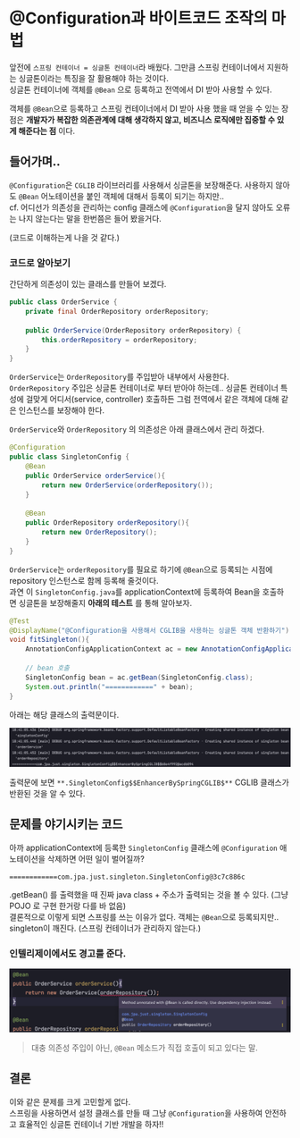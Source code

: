 # @Configuration과 바이트코드 조작의 마법

앞전에 `스프링 컨테이너 = 싱글톤 컨테이너`라 배웠다. 그만큼 스프링 컨테이너에서 지원하는 싱글톤이라는 특징을 잘 활용해야 하는 것이다.  
싱글톤 컨테이너에 객체를 `@Bean` 으로 등록하고 전역에서 DI 받아 사용할 수 있다.

객체를 `@Bean`으로 등록하고 스프링 컨테이너에서 DI 받아 사용 했을 때 얻을 수 있는 장점은 **개발자가 복잡한 의존관계에 대해 생각하지 않고, 비즈니스 로직에만 집중할 수 있게 해준다는 점** 이다.

## 들어가며..

`@Configuration`은 `CGLIB` 라이브러리를 사용해서 싱글톤을 보장해준다. 사용하지 않아도 `@Bean` 어노테이션을 붙인 객체에 대해서 등록이 되기는 하지만..  
cf. 어디선가 의존성을 관리하는 config 클래스에 `@Configuration`을 달지 않아도 오류는 나지 않는다는 말을 한번쯤은 들어 봤을거다.

(코드로 이해하는게 나을 것 같다.)

### 코드로 알아보기

간단하게 의존성이 있는 클래스를 만들어 보겠다. 

```java
public class OrderService {
    private final OrderRepository orderRepository;

    public OrderService(OrderRepository orderRepository) {
        this.orderRepository = orderRepository;
    }
}
```

`OrderService`는 `OrderRepository`를 주입받아 내부에서 사용한다.  
`OrderRepository` 주입은 싱글톤 컨테이너로 부터 받아야 하는데.. 싱글톤 컨테이너 특성에 걸맞게 어디서(service, controller) 호출하든 그럼 전역에서 같은 객체에 대해 같은 인스턴스를 보장해야 한다.

`OrderService`와 `OrderRepository` 의 의존성은 아래 클래스에서 관리 하겠다.

```java
@Configuration
public class SingletonConfig {
    @Bean
    public OrderService orderService(){
        return new OrderService(orderRepository());
    }

    @Bean
    public OrderRepository orderRepository(){
        return new OrderRepository();
    }
}
```

`OrderService`는 `orderRepository`를 필요로 하기에 `@Bean`으로 등록되는 시점에 repository 인스턴스로 함께 등록해 줄것이다.  
과연 이 `SingletonConfig.java`를 applicationContext에 등록하여 Bean을 호출하면 싱글톤을 보장해줄지 **아래의 테스트** 를 통해 알아보자.

```java
@Test
@DisplayName("@Configuration을 사용해서 CGLIB을 사용하는 싱글톤 객체 반환하기")
void fitSingleton(){
    AnnotationConfigApplicationContext ac = new AnnotationConfigApplicationContext(SingletonConfig.class);

    // bean 호출
    SingletonConfig bean = ac.getBean(SingletonConfig.class);
    System.out.println("============" + bean);
}
```

아래는 해당 클래스의 출력문이다.

<img src="../../img/CGLIB-keep-singleton.png" width="750px">

출력문에 보면 `**.SingletonConfig$$EnhancerBySpringCGLIB$**` CGLIB 클래스가 반환된 것을 알 수 있다.  

## 문제를 야기시키는 코드

아까 applicationContext에 등록한 `SingletonConfig` 클래스에 `@Configuration` 애노테이션을 삭제하면 어떤 일이 벌어질까?

```
============com.jpa.just.singleton.SingletonConfig@3c7c886c
```

.getBean() 를 출력했을 때 진짜 java class + 주소가 출력되는 것을 볼 수 있다. (그냥 POJO 로 구현 한거랑 다를 바 없음)  
결론적으로 이렇게 되면 스프링를 쓰는 이유가 없다. 객체는 `@Bean`으로 등록되지만.. singleton이 깨진다. (스프링 컨테이너가 관리하지 않는다.)

### 인텔리제이에서도 경고를 준다. 

<img src="../../img/not-spring-container-warn.png" width="750px">

> 대충 의존성 주입이 아닌, `@Bean` 메소드가 직접 호출이 되고 있다는 말.

## 결론

이와 같은 문제를 크게 고민할게 없다.  
스프링을 사용하면서 설정 클래스를 만들 때 그냥 `@Configuration`을 사용하여 안전하고 효율적인 싱글톤 컨테이너 기반 개발을 하자!!